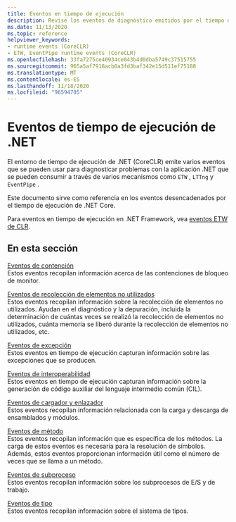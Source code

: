 ```yaml
---
title: Eventos en tiempo de ejecución
description: Revise los eventos de diagnóstico emitidos por el tiempo de ejecución de .NET (CoreCLR) que se pueden usar con ETW, LTTng o EventPipe.
ms.date: 11/13/2020
ms.topic: reference
helpviewer_keywords:
- runtime events (CoreCLR)
- ETW, EventPipe runtime events (CoreCLR)
ms.openlocfilehash: 33fa7275ce40934ce043b4d0dba5749c37515755
ms.sourcegitcommit: 965a5af7918acb0a3fd3baf342e15d511ef75188
ms.translationtype: MT
ms.contentlocale: es-ES
ms.lasthandoff: 11/18/2020
ms.locfileid: "96594705"
---
```

# <a name="net-runtime-events"></a>Eventos de tiempo de ejecución de .NET

El entorno de tiempo de ejecución de .NET (CoreCLR) emite varios eventos que se pueden usar para diagnosticar problemas con la aplicación .NET que se pueden consumir a través de varios mecanismos como `ETW` , `LTTng` y `EventPipe` .

Este documento sirve como referencia en los eventos desencadenados por el tiempo de ejecución de .NET Core.

Para eventos en tiempo de ejecución en .NET Framework, vea [eventos ETW de CLR](../../framework/performance/clr-etw-events.md).

## <a name="in-this-section"></a>En esta sección

[Eventos de contención](runtime-contention-events.md)\
Estos eventos recopilan información acerca de las contenciones de bloqueo de monitor.

[Eventos de recolección de elementos no utilizados](runtime-garbage-collection-events.md)\
Estos eventos recopilan información sobre la recolección de elementos no utilizados. Ayudan en el diagnóstico y la depuración, incluida la determinación de cuántas veces se realizó la recolección de elementos no utilizados, cuánta memoria se liberó durante la recolección de elementos no utilizados, etc.

[Eventos de excepción](runtime-exception-events.md)\
Estos eventos en tiempo de ejecución capturan información sobre las excepciones que se producen.

[Eventos de interoperabilidad](runtime-interop-events.md)\
Estos eventos en tiempo de ejecución capturan información sobre la generación de código auxiliar del lenguaje intermedio común (CIL).

[Eventos de cargador y enlazador](runtime-loader-binder-events.md)\
Estos eventos recopilan información relacionada con la carga y descarga de ensamblados y módulos.

[Eventos de método](runtime-method-events.md)\
Estos eventos recopilan información que es específica de los métodos. La carga de estos eventos es necesaria para la resolución de símbolos. Además, estos eventos proporcionan información útil como el número de veces que se llama a un método.

[Eventos de subproceso](runtime-thread-events.md)\
Estos eventos recopilan información sobre los subprocesos de E/S y de trabajo.

[Eventos de tipo](runtime-type-events.md)\
Estos eventos recopilan información sobre el sistema de tipos.
